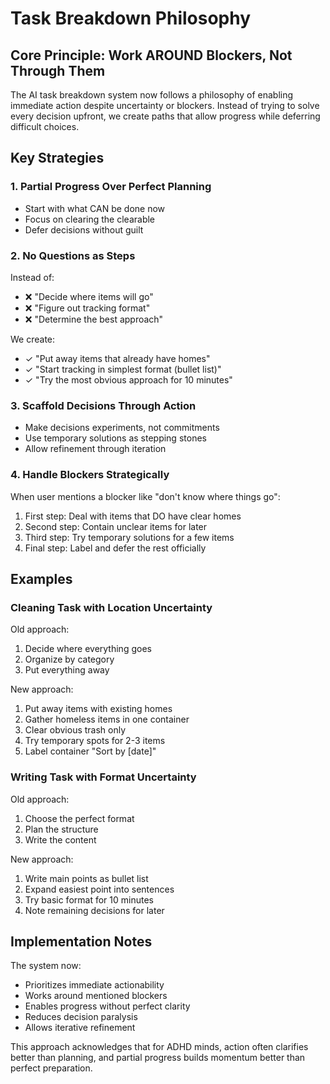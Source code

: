 # Task Breakdown Philosophy

## Core Principle: Work AROUND Blockers, Not Through Them

The AI task breakdown system now follows a philosophy of enabling immediate action despite uncertainty or blockers. Instead of trying to solve every decision upfront, we create paths that allow progress while deferring difficult choices.

## Key Strategies

### 1. Partial Progress Over Perfect Planning
- Start with what CAN be done now
- Focus on clearing the clearable
- Defer decisions without guilt

### 2. No Questions as Steps
Instead of:
- ❌ "Decide where items will go"
- ❌ "Figure out tracking format"
- ❌ "Determine the best approach"

We create:
- ✓ "Put away items that already have homes"
- ✓ "Start tracking in simplest format (bullet list)"
- ✓ "Try the most obvious approach for 10 minutes"

### 3. Scaffold Decisions Through Action
- Make decisions experiments, not commitments
- Use temporary solutions as stepping stones
- Allow refinement through iteration

### 4. Handle Blockers Strategically
When user mentions a blocker like "don't know where things go":
1. First step: Deal with items that DO have clear homes
2. Second step: Contain unclear items for later
3. Third step: Try temporary solutions for a few items
4. Final step: Label and defer the rest officially

## Examples

### Cleaning Task with Location Uncertainty
Old approach:
1. Decide where everything goes
2. Organize by category
3. Put everything away

New approach:
1. Put away items with existing homes
2. Gather homeless items in one container
3. Clear obvious trash only
4. Try temporary spots for 2-3 items
5. Label container "Sort by [date]"

### Writing Task with Format Uncertainty
Old approach:
1. Choose the perfect format
2. Plan the structure
3. Write the content

New approach:
1. Write main points as bullet list
2. Expand easiest point into sentences
3. Try basic format for 10 minutes
4. Note remaining decisions for later

## Implementation Notes

The system now:
- Prioritizes immediate actionability
- Works around mentioned blockers
- Enables progress without perfect clarity
- Reduces decision paralysis
- Allows iterative refinement

This approach acknowledges that for ADHD minds, action often clarifies better than planning, and partial progress builds momentum better than perfect preparation.